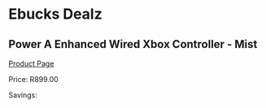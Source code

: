 
# Ebucks Dealz
## Power A Enhanced Wired Xbox Controller - Mist
[Product Page](https://www.ebucks.com/web/shop/productSelected.do?prodId=1193375654&catId=724368906)

Price: R899.00

Savings: 


	